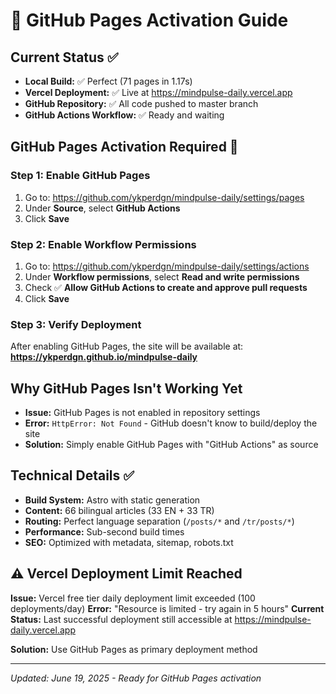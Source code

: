 # 🚀 GitHub Pages Activation Guide

## Current Status ✅
- **Local Build:** ✅ Perfect (71 pages in 1.17s)
- **Vercel Deployment:** ✅ Live at https://mindpulse-daily.vercel.app
- **GitHub Repository:** ✅ All code pushed to master branch
- **GitHub Actions Workflow:** ✅ Ready and waiting

## GitHub Pages Activation Required 🔧

### Step 1: Enable GitHub Pages
1. Go to: https://github.com/ykperdgn/mindpulse-daily/settings/pages
2. Under **Source**, select **GitHub Actions**
3. Click **Save**

### Step 2: Enable Workflow Permissions
1. Go to: https://github.com/ykperdgn/mindpulse-daily/settings/actions
2. Under **Workflow permissions**, select **Read and write permissions**
3. Check ✅ **Allow GitHub Actions to create and approve pull requests**
4. Click **Save**

### Step 3: Verify Deployment
After enabling GitHub Pages, the site will be available at:
**https://ykperdgn.github.io/mindpulse-daily**

## Why GitHub Pages Isn't Working Yet
- **Issue:** GitHub Pages is not enabled in repository settings
- **Error:** `HttpError: Not Found` - GitHub doesn't know to build/deploy the site
- **Solution:** Simply enable GitHub Pages with "GitHub Actions" as source

## Technical Details ✅
- **Build System:** Astro with static generation
- **Content:** 66 bilingual articles (33 EN + 33 TR)
- **Routing:** Perfect language separation (`/posts/*` and `/tr/posts/*`)
- **Performance:** Sub-second build times
- **SEO:** Optimized with metadata, sitemap, robots.txt

## ⚠️ Vercel Deployment Limit Reached
**Issue:** Vercel free tier daily deployment limit exceeded (100 deployments/day)
**Error:** "Resource is limited - try again in 5 hours"
**Current Status:** Last successful deployment still accessible at https://mindpulse-daily.vercel.app

**Solution:** Use GitHub Pages as primary deployment method

---
*Updated: June 19, 2025 - Ready for GitHub Pages activation*
